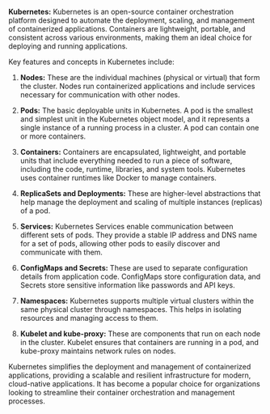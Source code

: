 **Kubernetes:** Kubernetes is an open-source container orchestration platform designed to automate the deployment, scaling, and management of containerized applications. Containers are lightweight, portable, and consistent across various environments, making them an ideal choice for deploying and running applications.

Key features and concepts in Kubernetes include:

1. **Nodes:** These are the individual machines (physical or virtual) that form the cluster. Nodes run containerized applications and include services necessary for communication with other nodes.

2. **Pods:** The basic deployable units in Kubernetes. A pod is the smallest and simplest unit in the Kubernetes object model, and it represents a single instance of a running process in a cluster. A pod can contain one or more containers.

3. **Containers:** Containers are encapsulated, lightweight, and portable units that include everything needed to run a piece of software, including the code, runtime, libraries, and system tools. Kubernetes uses container runtimes like Docker to manage containers.

4. **ReplicaSets and Deployments:** These are higher-level abstractions that help manage the deployment and scaling of multiple instances (replicas) of a pod.

5. **Services:** Kubernetes Services enable communication between different sets of pods. They provide a stable IP address and DNS name for a set of pods, allowing other pods to easily discover and communicate with them.

6. **ConfigMaps and Secrets:** These are used to separate configuration details from application code. ConfigMaps store configuration data, and Secrets store sensitive information like passwords and API keys.

7. **Namespaces:** Kubernetes supports multiple virtual clusters within the same physical cluster through namespaces. This helps in isolating resources and managing access to them.

8. **Kubelet and kube-proxy:** These are components that run on each node in the cluster. Kubelet ensures that containers are running in a pod, and kube-proxy maintains network rules on nodes.

Kubernetes simplifies the deployment and management of containerized applications, providing a scalable and resilient infrastructure for modern, cloud-native applications. It has become a popular choice for organizations looking to streamline their container orchestration and management processes.